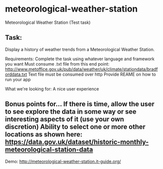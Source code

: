 # meteorological-weather-station
Meteorological Weather Station (Test task)

Task:
----------------------------------------------------------------------------------
Display a history of weather trends from a Meteorological Weather Station.

Requirements:
Complete the task using whatever language and framework you want
Must consume .txt file from this end point: http://www.metoffice.gov.uk/pub/data/weather/uk/climate/stationdata/bradforddata.txt
Text file must be consumed over http
Provide REAME on how to run your app

What we're looking for:
A nice user experience

Bonus points for...
If there is time, allow the user to see explore the data in some way or see interesting aspects of it (use your own discretion)
Ability to select one or more other locations as shown here: https://data.gov.uk/dataset/historic-monthly-meteorological-station-data
----------------------------------------------------------------------------------




Demo:
http://meteorological-weather-station.it-guide.org/
